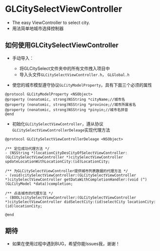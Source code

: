 GLCitySelectViewController
==============================
* The easy ViewController to select city.<br/>
* 用法简单地城市选择控制器


如何使用GLCitySelectViewController
-------------------------------------------
* 手动导入：
    * 将GLCitySelect文件夹中的所有文件拽入项目中
    * 导入头文件`GLCitySelectViewController.h`， `GLGlobal.h`

* 使您的城市模型遵守协议`GLCityModelProperty`，具有下面三个必须的属性<br>
```
@protocol GLCityModelProperty <NSObject>
@property (nonatomic, strong)NSString *cityName;//城市名
@property (nonatomic, strong)NSString *province;//城市所属省名
@property (nonatomic, strong)NSString *pinyin;//城市名拼音
@end
```
* 初始化`GLCitySelectViewController`，遵从协议`GLCitySelectViewControllerDeleage`实现代理方法
```
@protocol GLCitySelectViewControllerDeleage <NSObject>

/** 定位成功代理方法 */
- (NSString *)locationCityDesCityOfSelectViewController:(GLCitySelectViewController *)citySelectViewController updateLocationWithLocationCity:(id)LocationCity;

/** 为GLCitySelectViewController提供城市列表数据的代理方法 */
- (void)citySelectViewController:(GLCitySelectViewController *)citySelectViewController getDataWithCompletionHandler:(void (^)(GLCityModel *data))completion;

/** 点击城市的代理方法 */
- (BOOL)citySelectViewController:(GLCitySelectViewController *)citySelectViewController didSelectCity:(id)selectCity locationCity:(id)locationCity;

@end

```
期待
-----------------------
* 如果在使用过程中遇到BUG，希望你能Issues我，谢谢！

